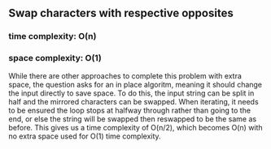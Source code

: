 ## Swap characters with respective opposites
### time complexity: O(n)
### space complexity: O(1)

While there are other approaches to complete this problem with extra space, the question asks for an in place algoritm, meaning it should change the input directly to save space. To do this, the input string can be split in half and the mirrored characters can be swapped. When iterating, it needs to be ensured the loop stops at halfway through rather than going to the end, or else the string will be swapped then reswapped to be the same as before. This gives us a time complexity of O(n/2), which becomes O(n) with no extra space used for O(1) time complexity.




